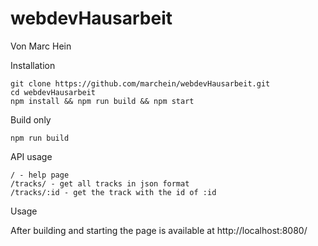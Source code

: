 # webdevHausarbeit

Von Marc Hein

Installation

```
git clone https://github.com/marchein/webdevHausarbeit.git
cd webdevHausarbeit
npm install && npm run build && npm start
```
Build only

```
npm run build
```

API usage

```
/ - help page
/tracks/ - get all tracks in json format
/tracks/:id - get the track with the id of :id

```

Usage

After building and starting the page is available at http://localhost:8080/